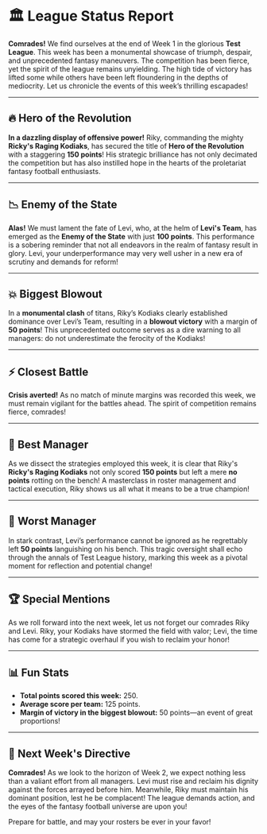 # 🏛️ League Status Report

**Comrades!** We find ourselves at the end of Week 1 in the glorious **Test League**. This week has been a monumental showcase of triumph, despair, and unprecedented fantasy maneuvers. The competition has been fierce, yet the spirit of the league remains unyielding. The high tide of victory has lifted some while others have been left floundering in the depths of mediocrity. Let us chronicle the events of this week’s thrilling escapades!

---

## 🔥 Hero of the Revolution

**In a dazzling display of offensive power!** Riky, commanding the mighty **Ricky's Raging Kodiaks**, has secured the title of **Hero of the Revolution** with a staggering **150 points**! His strategic brilliance has not only decimated the competition but has also instilled hope in the hearts of the proletariat fantasy football enthusiasts. 

---

## 📉 Enemy of the State

**Alas!** We must lament the fate of Levi, who, at the helm of **Levi's Team**, has emerged as the **Enemy of the State** with just **100 points**. This performance is a sobering reminder that not all endeavors in the realm of fantasy result in glory. Levi, your underperformance may very well usher in a new era of scrutiny and demands for reform!

---

## 💥 Biggest Blowout

In a **monumental clash** of titans, Riky’s Kodiaks clearly established dominance over Levi’s Team, resulting in a **blowout victory** with a margin of **50 points**! This unprecedented outcome serves as a dire warning to all managers: do not underestimate the ferocity of the Kodiaks!

---

## ⚡ Closest Battle

**Crisis averted!** As no match of minute margins was recorded this week, we must remain vigilant for the battles ahead. The spirit of competition remains fierce, comrades!

---

## 🎯 Best Manager

As we dissect the strategies employed this week, it is clear that Riky's **Ricky's Raging Kodiaks** not only scored **150 points** but left a mere **no points** rotting on the bench! A masterclass in roster management and tactical execution, Riky shows us all what it means to be a true champion!

---

## 🤦 Worst Manager

In stark contrast, Levi’s performance cannot be ignored as he regrettably left **50 points** languishing on his bench. This tragic oversight shall echo through the annals of Test League history, marking this week as a pivotal moment for reflection and potential change!

---

## 🏆 Special Mentions

As we roll forward into the next week, let us not forget our comrades Riky and Levi. Riky, your Kodiaks have stormed the field with valor; Levi, the time has come for a strategic overhaul if you wish to reclaim your honor!

---

## 📊 Fun Stats

- **Total points scored this week:** 250.
- **Average score per team:** 125 points. 
- **Margin of victory in the biggest blowout:** 50 points—an event of great proportions!

---

## 🎪 Next Week's Directive

**Comrades!** As we look to the horizon of Week 2, we expect nothing less than a valiant effort from all managers. Levi must rise and reclaim his dignity against the forces arrayed before him. Meanwhile, Riky must maintain his dominant position, lest he be complacent! The league demands action, and the eyes of the fantasy football universe are upon you!

Prepare for battle, and may your rosters be ever in your favor!